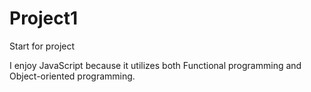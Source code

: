 # Project1
Start for project

I enjoy JavaScript because it utilizes both Functional programming and Object-oriented programming.